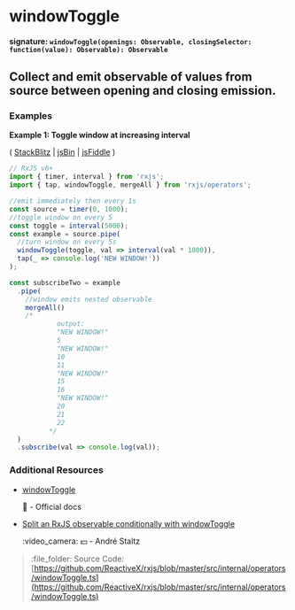 # windowToggle

#### signature: `windowToggle(openings: Observable, closingSelector: function(value): Observable): Observable`

## Collect and emit observable of values from source between opening and closing emission.

### Examples

**Example 1: Toggle window at increasing interval**

\( [StackBlitz](https://stackblitz.com/edit/typescript-3nsyte?file=index.ts&devtoolsheight=100) \| [jsBin](http://jsbin.com/xasofupuka/1/edit?js,console) \| [jsFiddle](https://jsfiddle.net/btroncone/3xmmuzy4/) \)

```javascript
// RxJS v6+
import { timer, interval } from 'rxjs';
import { tap, windowToggle, mergeAll } from 'rxjs/operators';

//emit immediately then every 1s
const source = timer(0, 1000);
//toggle window on every 5
const toggle = interval(5000);
const example = source.pipe(
  //turn window on every 5s
  windowToggle(toggle, val => interval(val * 1000)),
  tap(_ => console.log('NEW WINDOW!'))
);

const subscribeTwo = example
  .pipe(
    //window emits nested observable
    mergeAll()
    /*
            output:
            "NEW WINDOW!"
            5
            "NEW WINDOW!"
            10
            11
            "NEW WINDOW!"
            15
            16
            "NEW WINDOW!"
            20
            21
            22
          */
  )
  .subscribe(val => console.log(val));
```

### Additional Resources

* [windowToggle](https://rxjs.dev/api/operators/windowToggle)

  :newspaper: - Official docs

* [Split an RxJS observable conditionally with windowToggle](https://egghead.io/lessons/rxjs-split-an-rxjs-observable-conditionally-with-windowtoggle?course=use-higher-order-observables-in-rxjs-effectively)

  :video\_camera: :dollar: - André Staltz

> :file\_folder: Source Code: [https://github.com/ReactiveX/rxjs/blob/master/src/internal/operators/windowToggle.ts](https://github.com/ReactiveX/rxjs/blob/master/src/internal/operators/windowToggle.ts)


